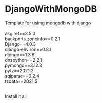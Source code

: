 # DjangoWithMongoDB

Template for usimg mongodb with django
<br>
<br>
asgiref==3.5.0 <br>
backports.zoneinfo==0.2.1<br>
Django==4.0.3<br>
django-environ==0.8.1<br>
djongo==1.3.6<br>
dnspython==2.2.1<br>
pymongo==3.12.3<br>
pytz==2021.3<br>
sqlparse==0.2.4<br>
tzdata==2021.5<br>
<br>

Install it all 